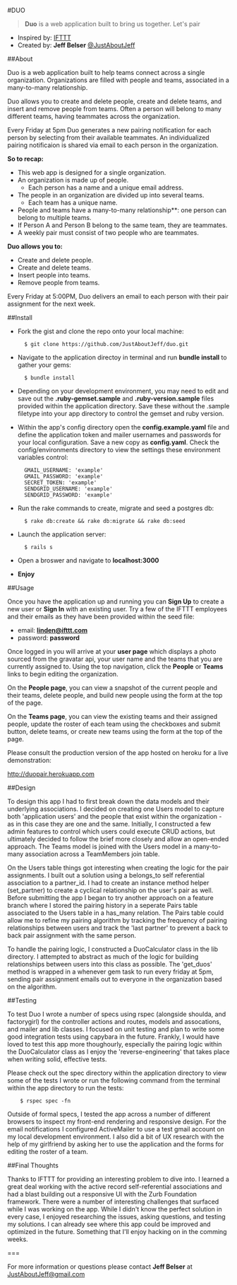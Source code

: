 #DUO

> **Duo** is a web application built to bring us together. Let's pair

- Inspired by: [IFTTT](https://ifttt.com/)
- Created by: **Jeff Belser** [@JustAboutJeff](http://www.twitter.com/justaboutjeff)

##About

Duo is a web application built to help teams connect across a single organization. Organizations are filled with people and teams, associated in a many-to-many relationship.

Duo allows you to create and delete people, create and delete teams, and insert and remove people from teams. Often a person will belong to many different teams, having teammates across the organization.

Every Friday at 5pm Duo generates a new pairing notification for each person by selecting from their available teammates. An individualized pairing notificaion is shared via email to each person in the organization.

**So to recap:**

  - This web app is designed for a single organization.
  - An organization is made up of people.
     - Each person has a name and a unique email address.
  - The people in an organization are divided up into several teams.
     - Each team has a unique name.
  - People and teams have a many-to-many relationship**: one person can belong to multiple teams.
  - If Person A and Person B belong to the same team, they are teammates.
  - A weekly pair must consist of two people who are teammates.

**Duo allows you to:**

  - Create and delete people.
  - Create and delete teams.
  - Insert people into teams.
  - Remove people from teams.

Every Friday at 5:00PM, Duo delivers an email to each person with their pair assignment for the next week.

##Install

- Fork the gist and clone the repo onto your local machine:

		$ git clone https://github.com/JustAboutJeff/duo.git

- Navigate to the application directoy in terminal and run **bundle install** to gather your gems:

		$ bundle install

- Depending on your development environment, you may need to edit and save out the **.ruby-gemset.sample** and **.ruby-version.sample** files provided within the application directory. Save these without the .sample filetype into your app directory to control the gemset and ruby version.

- Within the app's config directory open the **config.example.yaml** file and define the application token and mailer usernames and passwords for your local configuration. Save a new copy as **config.yaml**. Check the config/environments directory to view the settings these environment variables control:

		GMAIL_USERNAME: 'example'
		GMAIL_PASSWORD: 'example'
		SECRET_TOKEN: 'example'
		SENDGRID_USERNAME: 'example'
		SENDGRID_PASSWORD: 'example'

- Run the rake commands to create, migrate and seed a postgres db:

		$ rake db:create && rake db:migrate && rake db:seed

- Launch the application server:

		$ rails s

- Open a broswer and navigate to **localhost:3000**
- **Enjoy**

##Usage

Once you have the application up and running you can **Sign Up** to create a new user or **Sign In** with an existing user. Try a few of the IFTTT employees and their emails as they have been provided within the seed file:

- email: **linden@ifttt.com**
- password: **password**

Once logged in you will arrive at your **user page** which displays a photo sourced from the gravatar api, your user name and the teams that you are currently assigned to. Using the top navigation, click the **People** or **Teams** links to begin editing the organization.

On the **People page**, you can view a snapshot of the current people and their teams, delete people, and build new people using the form at the top of the page.

On the **Teams page**, you can view the existing teams and their assigned people, update the roster of each team using the checkboxes and submit button, delete teams, or create new teams using the form at the top of the page.

Please consult the production version of the app hosted on heroku for a live demonstration:

<http://duopair.herokuapp.com>

##Design

To design this app I had to first break down the data models and their underlying associations. I decided on creating one Users model to capture both 'application users' and the people that exist within the organization - as in this case they are one and the same. Initially, I constructed a few admin features to control which users could execute CRUD actions, but ultimately decided to follow the brief more closely and allow an open-ended approach. The Teams model is joined with the Users model in a many-to-many association across a TeamMembers join table.

On the Users table things got interesting when creating the logic for the pair assignments. I built out a solution using a belongs_to self referential association to a partner_id. I had to create an instance method helper (set_partner) to create a cyclical relationship on the user's pair as well. Before submitting the app I began to try another approach on a feature branch where I stored the pairing history in a seperate Pairs table associated to the Users table in a has_many relation. The Pairs table could allow me to refine my pairing algorithm by tracking the frequency of pairing relationships between users and track the 'last partner' to prevent a back to back pair assignment with the same person.

To handle the pairing logic, I constructed a DuoCalculator class in the lib directory. I attempted to abstract as much of the logic for building relationships between users into this class as possible. The 'get_duos' method is wrapped in a whenever gem task to run every friday at 5pm, sending pair assignment emails out to everyone in the organization based on the algorithm.

##Testing

To test Duo I wrote a number of specs using rspec (alongside shoulda, and factorygirl) for the controller actions and routes, models and assocations, and mailer and lib classes. I focused on unit testing and plan to write some good integration tests using capybara in the future. Frankly, I would have loved to test this app more thoughourly, especially the pairing logic within the DuoCalculator class as I enjoy the 'reverse-engineering' that takes place when writing solid, effective tests.

Please check out the spec directory within the application directory to view some of the tests I wrote or run the following command from the terminal within the app directory to run the tests:

		$ rspec spec -fn

Outside of formal specs, I tested the app across a number of different browsers to inspect my front-end rendering and responsive design. For the email notifications I configured ActiveMailer to use a test gmail account on my local development environment. I also did a bit of UX research with the help of my girlfriend by asking her to use the application and the forms for editing the roster of a team.

##Final Thoughts

Thanks to IFTTT for providing an interesting problem to dive into. I learned a great deal working with the active record self-referential associations and had a blast building out a responsive UI with the Zurb Foundation framework. There were a number of interesting challenges that surfaced while I was working on the app. While I didn't know the perfect solution in every case, I enjoyed researching the issues, asking questions, and testing my solutions. I can already see where this app could be improved and optimized in the future. Something that I'll enjoy hacking on in the comming weeks.

===

For more information or questions please contact **Jeff Belser** at <JustAboutJeff@gmail.com>
